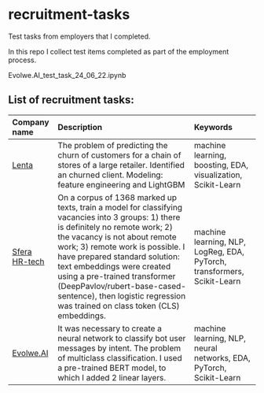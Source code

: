 # recruitment-tasks
Test tasks from employers that I completed.

In this repo I collect test items completed as part of the employment process. 

Evolwe.AI_test_task_24_06_22.ipynb

## List of recruitment tasks:
| Company name | Description |  Keywords  |
| :------------------- | :---------------------- | :------ |
| [Lenta](https://github.com/artdaal/recruitment-tasks/blob/main/Lenta_test_task_18_08_22.ipynb) | The problem of predicting the churn of customers for a chain of stores of a large retailer. Identified an churned client. Modeling: feature engineering and LightGBM | machine learning, boosting, EDA, visualization, Scikit-Learn |
| [Sfera HR-tech](https://github.com/artdaal/recruitment-tasks/blob/main/Sfera_test_task_05_08_22.ipynb) | On a corpus of 1368 marked up texts, train a model for classifying vacancies into 3 groups: 1) there is definitely no remote work; 2) the vacancy is not about remote work; 3) remote work is possible. I have prepared standard solution: text embeddings were created using a pre-trained transformer (DeepPavlov/rubert-base-cased-sentence), then logistic regression was trained on class token (CLS) embeddings. | machine learning, NLP, LogReg, EDA, PyTorch, transformers, Scikit-Learn |
| [Evolwe.AI](https://github.com/artdaal/recruitment-tasks/blob/main/Evolwe.AI_test_task_24_06_22.ipynb) | It was necessary to create a neural network to classify bot user messages by intent. The problem of multiclass classification. I used a pre-trained BERT model, to which I added 2 linear layers. | machine learning, NLP, neural networks, EDA, PyTorch, Scikit-Learn |
